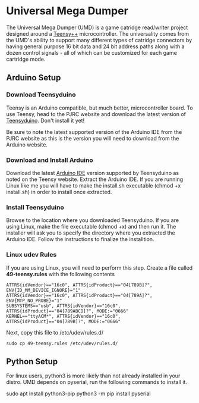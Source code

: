 # Universal Mega Dumper
The Universal Mega Dumper (UMD) is a game catridge read/writer project designed around a [Teensy++](https://www.pjrc.com/store/teensypp.html) microcontroller. The universality comes from the UMD's 
ability to support many different types of catridge connectors by having general purpose 16 bit data 
and 24 bit address paths along with a dozen control signals - all of which can be customized for each game
cartridge mode.

## Arduino Setup
### Download Teensyduino
Teensy is an Arduino compatible, but much better, microcontroller board. To use Teensy, head to the PJRC 
website and download the latest version of [Teensyduino](https://www.pjrc.com/teensy/td_download.html). Don't
install it yet!

Be sure to note the latest supported version of the Arduino IDE from the PJRC website as this is the version 
you will need to download from the Arduino website.

### Download and Install Arduino
Download the latest [Arduino IDE](https://www.arduino.cc/en/Main/Software) version supported by Teensyduino as
noted on the Teensy website. Extract the Arduino IDE. If you are running Linux like me you will have to make the
install.sh executable (chmod +x install.sh) in order to install once extracted.

### Install Teensyduino
Browse to the location where you downloaded Teensyduino. If you are using Linux, make the file executable (chmod +x)
and then run it. The installer will ask you to specify the directory where you extracted the Arduino IDE. Follow the
instructions to finalize the installtion.

### Linux udev Rules
If you are using Linux, you will need to perform this step. Create a file called **49-teensy.rules** with the following contents

```
ATTRS{idVendor}=="16c0", ATTRS{idProduct}=="04[789B]?", ENV{ID_MM_DEVICE_IGNORE}="1"
ATTRS{idVendor}=="16c0", ATTRS{idProduct}=="04[789A]?", ENV{MTP_NO_PROBE}="1"
SUBSYSTEMS=="usb", ATTRS{idVendor}=="16c0", ATTRS{idProduct}=="04[789ABCD]?", MODE:="0666"
KERNEL=="ttyACM*", ATTRS{idVendor}=="16c0", ATTRS{idProduct}=="04[789B]?", MODE:="0666"
```
Next, copy this file to /etc/udev/rules.d/
```
sudo cp 49-teensy.rules /etc/udev/rules.d/
```

## Python Setup
For linux users, python3 is more likely than not already installed in your
distro. UMD depends on pyserial, run the following commands to install it.

sudo apt install python3-pip
python3 -m pip install pyserial 
